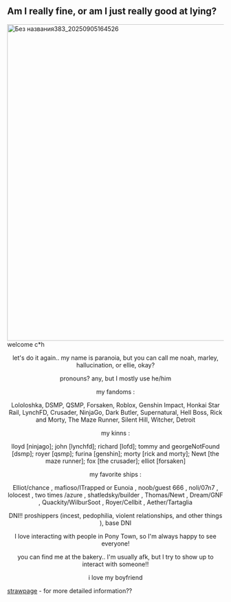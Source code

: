 ## Am I really fine, or am I just really good at lying?

<img width="736" height="736" alt="Без названия383_20250905164526" src="https://github.com/user-attachments/assets/feef5fb3-6be0-4bec-b7d7-4e0ab6bd5c0c" />
welcome c*h

<p align="center"> let's do it again.. my name is paranoia, but you can call me noah, marley, hallucination, or ellie, okay?
<p align="center"> pronouns? any, but I mostly use he/him
 <p align="center"> my fandoms :

<p align="center"> Lololoshka, DSMP, QSMP, Forsaken, Roblox, Genshin Impact, Honkai Star Rail, LynchFD, Crusader, NinjaGo, Dark Butler, Supernatural, Hell Boss, Rick and Morty, The Maze Runner, Silent Hill, Witcher, Detroit
<p align="center">  my kinns :
<p align="center"> lloyd [ninjago]; john [lynchfd]; richard [lofd]; tommy and georgeNotFound [dsmp]; royer [qsmp]; furina [genshin]; morty [rick and morty]; Newt [the maze runner]; fox [the crusader]; elliot [forsaken]
<p align="center">  my favorite ships :

<p align="center">Elliot/chance , mafioso/ITrapped or Eunoia , noob/guest 666 , noli/07n7 , lolocest , two times /azure , shatledsky/builder , Thomas/Newt , Dream/GNF , Quackity/WilburSoot , Royer/Cellbit , Aether/Tartaglia
<p align="center"> DNI!! proshippers (incest, pedophilia, violent relationships, and other things ), base DNI
<p align="center"> I love interacting with people in Pony Town, so I'm always happy to see everyone!

<p align="center"> you can find me at the bakery.. I'm usually afk, but I try to show up to interact with someone!!

<p align="center"> i love my boyfriend

[strawpage](https://prano1a.straw.page) - for more detailed information??


